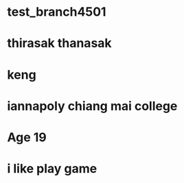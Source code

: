 # test_branch4501

# thirasak thanasak
# keng
# iannapoly chiang mai college
# Age 19
# i like play game